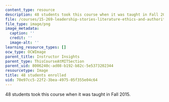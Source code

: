 ```yaml
---
content_type: resource
description: 48 students took this course when it was taught in Fall 2015.
file: /courses/15-269-leadership-stories-literature-ethics-and-authority-fall-2015/70e97cc522f23bea497505f355e04c64_48.png
file_type: image/png
image_metadata:
  caption: ''
  credit: ''
  image-alt: ''
learning_resource_types: []
ocw_type: OCWImage
parent_title: Instructor Insights
parent_type: ThisCourseAtMITSection
parent_uid: 8006240c-ad08-b192-b82c-5e5373202344
resourcetype: Image
title: 48 students enrolled
uid: 70e97cc5-22f2-3bea-4975-05f355e04c64
---
```

48 students took this course when it was taught in Fall 2015.